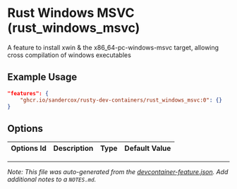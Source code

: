 
# Rust Windows MSVC (rust_windows_msvc)

A feature to install xwin & the x86_64-pc-windows-msvc target, allowing cross compilation of windows executables

## Example Usage

```json
"features": {
    "ghcr.io/sandercox/rusty-dev-containers/rust_windows_msvc:0": {}
}
```

## Options

| Options Id | Description | Type | Default Value |
|-----|-----|-----|-----|




---

_Note: This file was auto-generated from the [devcontainer-feature.json](https://github.com/sandercox/rusty-dev-containers/blob/main/src/rust_windows_msvc/devcontainer-feature.json).  Add additional notes to a `NOTES.md`._

